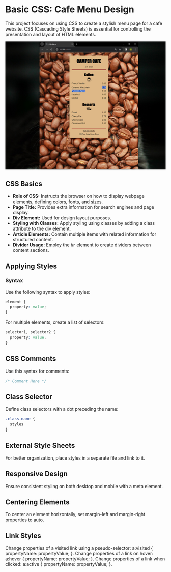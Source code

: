 # Basic CSS: Cafe Menu Design

This project focuses on using CSS to create a stylish menu page for a cafe website. CSS (Cascading Style Sheets) is essential for controlling the presentation and layout of HTML elements.

![Cafe Menu](Cafe-Menu-Design.png)

## CSS Basics

- **Role of CSS:** Instructs the browser on how to display webpage elements, defining colors, fonts, and sizes.
- **Page Title:** Provides extra information for search engines and page display.
- **Div Element:** Used for design layout purposes.
- **Styling with Classes:** Apply styling using classes by adding a class attribute to the div element.
- **Article Elements:** Contain multiple items with related information for structured content.
- **Divider Usage:** Employ the `hr` element to create dividers between content sections.

## Applying Styles

### Syntax

Use the following syntax to apply styles:

```css
element {
  property: value;
}
```

For multiple elements, create a list of selectors:

```css
selector1, selector2 {
  property: value;
}
```

## CSS Comments
Use this syntax for comments:

```css
/* Comment Here */
```

## Class Selector

Define class selectors with a dot preceding the name:

```css
.class-name {
  styles
}
```

## External Style Sheets

For better organization, place styles in a separate file and link to it.

## Responsive Design
Ensure consistent styling on both desktop and mobile with a meta element.

## Centering Elements
To center an element horizontally, set margin-left and margin-right properties to auto.

## Link Styles
Change properties of a visited link using a pseudo-selector: a:visited { propertyName: propertyValue; }.
Change properties of a link on hover: a:hover { propertyName: propertyValue; }.
Change properties of a link when clicked: a:active { propertyName: propertyValue; }.